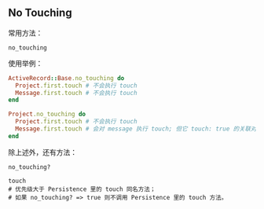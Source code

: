 ## No Touching

常用方法：

```
no_touching
```

使用举例：

```ruby
ActiveRecord::Base.no_touching do
  Project.first.touch # 不会执行 touch
  Message.first.touch # 不会执行 touch
end

Project.no_touching do
  Project.first.touch # 不会执行 touch
  Message.first.touch # 会对 message 执行 touch; 但它 touch: true 的关联对象不会被 touch
end
```

除上述外，还有方法：

```
no_touching?

touch
# 优先级大于 Persistence 里的 touch 同名方法；
# 如果 no_touching? => true 则不调用 Persistence 里的 touch 方法。
```
